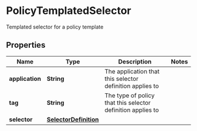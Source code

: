 

# PolicyTemplatedSelector

Templated selector for a policy template

## Properties

| Name | Type | Description | Notes |
|------------ | ------------- | ------------- | -------------|
|**application** | **String** | The application that this selector definition applies to |  |
|**tag** | **String** | The type of policy that this selector definition applies to |  |
|**selector** | [**SelectorDefinition**](SelectorDefinition.md) |  |  |



